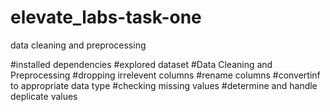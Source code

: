 # elevate_labs-task-one
data cleaning and preprocessing

#installed dependencies
#explored dataset
#Data Cleaning and Preprocessing
   #dropping irrelevent columns 
   #rename columns
#convertinf to appropriate data type
#checking missing values
#determine and handle deplicate values

